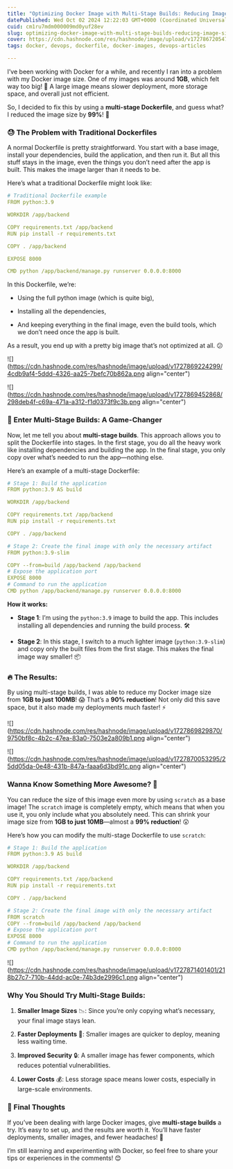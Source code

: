 ```yaml
---
title: "Optimizing Docker Image with Multi-Stage Builds: Reducing Image Size by 99%"
datePublished: Wed Oct 02 2024 12:22:03 GMT+0000 (Coordinated Universal Time)
cuid: cm1ru7mdm000009md0yuf28ev
slug: optimizing-docker-image-with-multi-stage-builds-reducing-image-size-by-99
cover: https://cdn.hashnode.com/res/hashnode/image/upload/v1727867205471/8973d0cc-6ebd-40c5-8552-4238539f3e2a.png
tags: docker, devops, dockerfile, docker-images, devops-articles

---
```


I’ve been working with Docker for a while, and recently I ran into a problem with my Docker image size. One of my images was around **1GB**, which felt way too big! 😬 A large image means slower deployment, more storage space, and overall just not efficient.

So, I decided to fix this by using a **multi-stage Dockerfile**, and guess what? I reduced the image size by **99%**! 🎉

### 😓 The Problem with Traditional Dockerfiles

A normal Dockerfile is pretty straightforward. You start with a base image, install your dependencies, build the application, and then run it. But all this stuff stays in the image, even the things you don’t need after the app is built. This makes the image larger than it needs to be.

Here’s what a traditional Dockerfile might look like:

```yaml
# Traditional Dockerfile example
FROM python:3.9

WORKDIR /app/backend

COPY requirements.txt /app/backend
RUN pip install -r requirements.txt

COPY . /app/backend

EXPOSE 8000

CMD python /app/backend/manage.py runserver 0.0.0.0:8000
```

In this Dockerfile, we’re:

* Using the full python image (which is quite big),
    
* Installing all the dependencies,
    
* And keeping everything in the final image, even the build tools, which we don’t need once the app is built.
    

As a result, you end up with a pretty big image that’s not optimized at all. 😕

![](https://cdn.hashnode.com/res/hashnode/image/upload/v1727869224299/4cdb9af4-5ddd-4326-aa25-7befc70b862a.png align="center")

![](https://cdn.hashnode.com/res/hashnode/image/upload/v1727869452868/298deb4f-c69a-471a-a312-f1d0373f9c3b.png align="center")

### 🎯 Enter Multi-Stage Builds: A Game-Changer

Now, let me tell you about **multi-stage builds**. This approach allows you to split the Dockerfile into stages. In the first stage, you do all the heavy work like installing dependencies and building the app. In the final stage, you only copy over what’s needed to run the app—nothing else.

Here’s an example of a multi-stage Dockerfile:

```yaml
# Stage 1: Build the application
FROM python:3.9 AS build

WORKDIR /app/backend

COPY requirements.txt /app/backend
RUN pip install -r requirements.txt

COPY . /app/backend

# Stage 2: Create the final image with only the necessary artifact
FROM python:3.9-slim

COPY --from=build /app/backend /app/backend
# Expose the application port
EXPOSE 8000
# Command to run the application
CMD python /app/backend/manage.py runserver 0.0.0.0:8000
```

**How it works:**

* **Stage 1**: I’m using the `python:3.9` image to build the app. This includes installing all dependencies and running the build process. 🛠️
    
* **Stage 2**: In this stage, I switch to a much lighter image (`python:3.9-slim`) and copy only the built files from the first stage. This makes the final image way smaller! 📦
    

### 🔥 The Results:

By using multi-stage builds, I was able to reduce my Docker image size from **1GB to just 100MB**! 😱 That’s a **90% reduction**! Not only did this save space, but it also made my deployments much faster! ⚡

![](https://cdn.hashnode.com/res/hashnode/image/upload/v1727869829870/9750bf8c-4b2c-47ea-83a0-7503e2a809b1.png align="center")

![](https://cdn.hashnode.com/res/hashnode/image/upload/v1727870053295/25dd05da-0e48-431b-847a-faaa6d3bd91c.png align="center")

### Wanna Know Something More Awesome? 🤩

You can reduce the size of this image even more by using `scratch` as a base image! The `scratch` image is completely empty, which means that when you use it, you only include what you absolutely need. This can shrink your image size from **1GB to just 10MB**—almost a **99% reduction**! 😲

Here’s how you can modify the multi-stage Dockerfile to use `scratch`:

```yaml
# Stage 1: Build the application
FROM python:3.9 AS build

WORKDIR /app/backend

COPY requirements.txt /app/backend
RUN pip install -r requirements.txt

COPY . /app/backend

# Stage 2: Create the final image with only the necessary artifact
FROM scratch
COPY --from=build /app/backend /app/backend
# Expose the application port
EXPOSE 8000
# Command to run the application
CMD python /app/backend/manage.py runserver 0.0.0.0:8000
```

![](https://cdn.hashnode.com/res/hashnode/image/upload/v1727871401401/218b27c7-710b-44dd-ac0e-74b3de2996c1.png align="center")

### Why You Should Try Multi-Stage Builds:

1. **Smaller Image Sizes** 📉: Since you’re only copying what’s necessary, your final image stays lean.
    
2. **Faster Deployments** 🚀: Smaller images are quicker to deploy, meaning less waiting time.
    
3. **Improved Security** 🔒: A smaller image has fewer components, which reduces potential vulnerabilities.
    
4. **Lower Costs** 💰: Less storage space means lower costs, especially in large-scale environments.
    

### 💭 Final Thoughts

If you’ve been dealing with large Docker images, give **multi-stage builds** a try. It’s easy to set up, and the results are worth it. You’ll have faster deployments, smaller images, and fewer headaches! 🧠

I’m still learning and experimenting with Docker, so feel free to share your tips or experiences in the comments! 😊